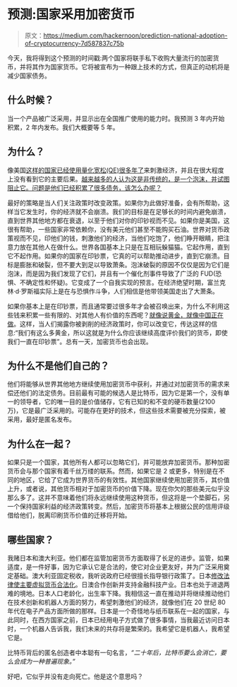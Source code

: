 # 预测:国家采用加密货币

> 原文：<https://medium.com/hackernoon/prediction-national-adoption-of-cryptocurrency-7d587837c75b>

今天，我将得到这个预测的时间戳:两个国家将联手私下收购大量流行的加密货币，并将其作为国家货币。它将被宣布为一种跟上技术的方式，但真正的动机将是减少国家债务。

## 什么时候？

当一个产品被广泛采用，并显示出在全国推广使用的能力时。我预测 3 年内开始积累，2 年内发布。我们大概要等 5 年。

## **为什么？**

像美国[这样的国家已经使用量化宽松(QE)很多年了](https://www.forbes.com/sites/greatspeculations/2015/11/16/quantitative-easing-in-focus-the-u-s-experience/#3f738050528d)来刺激经济，并且在很大程度上没有看到它的主要后果。[越来越多的人认为这是非传统的，是一个泡沫，并试图阻止它。问题是他们已经积累了很多债务，该怎么办呢？](https://www.theguardian.com/business/2017/jul/10/central-banks-qe-unconventional-monetary-policies)

最好的策略是当人们关注政策时改变政策。如果你为此做好准备，会有所帮助，这样当它发生时，你的经济就不会崩溃。我们的目标是在足够长的时间内避免崩溃，直到世界其他地方都在衰退，以至于他们对你的印钞视而不见。如果你是美国，这很有帮助，一些国家非常依赖你，没有美元他们甚至不能购买石油。世界对货币政策视而不见，印他们的钱，刺激他们的经济，当他们吃饱了，他们睁开眼睛，把注意力放在其他人在做什么。世界各国基本上只是在互相玩躲猫猫。它起作用，直到它不起作用。如果你的国家在印钞票，它真的可以帮助推动进步，直到它崩溃。目标是膨胀和破裂，但不要大到足以导致萧条。泡沫破裂的原因不仅仅是因为它们是泡沫，而是因为我们发现了它们，并且有一个催化剂事件导致了广泛的 FUD(恐惧、不确定性和怀疑)。它变成了一个自我实现的预言。在经济绝望时期，富兰克林·d·罗斯福实际上是在与恐惧作斗争，人们相信是他带领美国走出了大萧条。

如果你基本上是在印钞票，而且通常要过很多年才会被召唤出来，为什么不利用这些钱来积累一些有限的、对其他人有价值的东西呢？[就像说黄金，就像中国正在做](http://www.marketwatch.com/story/why-china-and-russia-are-buying-so-much-gold-2016-08-01)。这样，当人们揭露你被剥削的经济政策时，你可以改变它，传达这样的信息:“我们有这么多黄金，所以这就是为什么你应该继续高度评价我们的货币，即使我们一直在印钞票”。总有一天，加密货币也会出现。

## **为什么不是他们自己的？**

他们将能够从世界其他地方继续使用加密货币中获利，并通过对加密货币的需求来偿还他们的法定债务。目前最有可能的候选人是比特币，因为它是第一个，没有单一的领导者，它的唯一目的是价值储存，它有已知的和不变的硬币数量(2100 万)，它是最广泛采用的。可能存在更好的技术，但这些技术需要被充分探索，被采用，最好是匿名发布。

## 为什么在一起？

如果只是一个国家，其他所有人都可以忽略它们，并可能放弃加密货币。那种加密货币会与那个国家有着千丝万缕的联系。然而，如果它是 2 或更多，特别是在不同的地区，它给了它成为世界货币的有效性。其他国家继续使用加密货币，其价值上升，或者说，其他货币相对于加密货币的价值下降。现在你欠的那些美元似乎没那么多了。这并不意味着他们将永远继续使用这种货币，但这将是一个垫脚石，另一个保持国家利益的经济政策转变。然后，加密货币将基本上根据公民的信用评级借给他们，脱离印刷货币价值的迁移将开始。

## 哪些国家？

我赌日本和澳大利亚。他们都在监管加密货币方面取得了长足的进步。监管，如果适度，是一件好事，因为它承认它是合法的，使它对企业更友好，并为广泛采用奠定基础。澳大利亚固定税收，我听说政府已经很擅长指导银行政策了。日本[修改法律使主要虚拟货币合法化](http://spectrum.ieee.org/tech-talk/computing/it/japan-takes-lead-in-legitimizing-digital-currencies)。日澳合作创新并支持金融科技产业。日本也处于进退两难的境地。日本人口老龄化，出生率下降。我相信这一直在推动并将继续推动他们在技术创新和机器人方面的努力，希望刺激他们的经济，就像他们在 20 世纪 80 年代在电子产品方面所做的那样。日本是一个奇怪地与纸币联系在一起的国家，与此同时，在西方国家之前，日本已经用电子方式做了很多事情，当我最近访问日本时，一个机器人告诉我，我们未来的共存将是繁荣的。我希望它是机器人，我希望它是。

比特币背后的匿名创造者中本聪有一句名言，*“二十年后，比特币要么会消亡，要么会成为一种普遍现象。”*

好吧，它似乎并没有走向死亡。他是这个意思吗？
